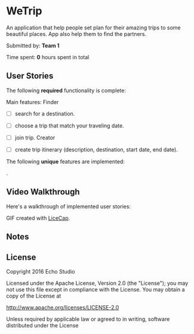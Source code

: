 # WeTrip
An application that help people set plan for their amazing trips to some beautiful places. App also help them to find the partners.

Submitted by: **Team 1**

Time spent: **0** hours spent in total

## User Stories

The following **required** functionality is complete:
  
Main features:
	Finder
* [ ] search for a destination.
* [ ] choose a trip that match your traveling date.
* [ ] join trip.
Creator
* [ ] create trip itinerary (description, destination, start date, end date).


The following **unique** features are implemented:

.

## Video Walkthrough

Here's a walkthrough of implemented user stories:



GIF created with [LiceCap](http://www.cockos.com/licecap/).

## Notes

## License

Copyright 2016 Echo Studio

Licensed under the Apache License, Version 2.0 (the "License");
you may not use this file except in compliance with the License.
You may obtain a copy of the License at

http://www.apache.org/licenses/LICENSE-2.0

Unless required by applicable law or agreed to in writing, software
distributed under the License 
